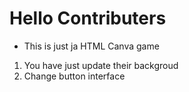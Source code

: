 # Hello Contributers 

* This is just ja HTML Canva game 

 1) You have just update their backgroud
 2) Change button interface






